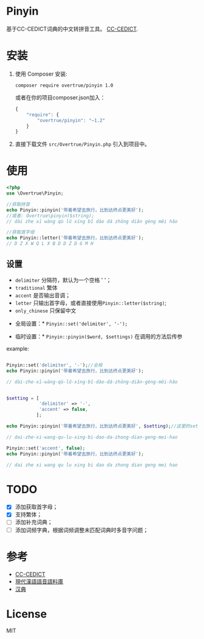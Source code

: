 Pinyin
======

基于CC-CEDICT词典的中文转拼音工具。 [CC-CEDICT](http://cc-cedict.org/wiki/).


# 安装
1. 使用 Composer 安装:
	```
	composer require overtrue/pinyin 1.0
	```
	或者在你的项目composer.json加入：
	```javascript
	{
	    "require": {
	        "overtrue/pinyin": "~1.2"
	    }
	}
	```

2. 直接下载文件 `src/Overtrue/Pinyin.php` 引入到项目中。


# 使用

```php
<?php
use \Overtrue\Pinyin;

//获取拼音
echo Pinyin::pinyin('带着希望去旅行，比到达终点更美好');
//或者: Overtrue\pinyin($string);
// dài zhe xī wàng qù lǔ xíng bǐ dào dá zhōng diǎn gèng měi hǎo

//获取首字母
echo Pinyin::letter('带着希望去旅行，比到达终点更美好');
// D Z X W Q L X B D D Z D G M H

```

## 设置

- `delimiter` 分隔符，默认为一个空格 ' '；
- `traditional` 繁体
- `accent` 是否输出音调；
- `letter` 只输出首字母，或者直接使用`Pinyin::letter($string)`;
- `only_chinese` 只保留中文

* 全局设置：* `Pinyin::set('delimiter', '-');`

* 临时设置：* `Pinyin::pinyin($word, $settings)` 在调用的方法后传参

example:

```php

Pinyin::set('delimiter', '-');//全局
echo Pinyin::pinyin('带着希望去旅行，比到达终点更美好');

// dài-zhe-xī-wàng-qù-lǔ-xíng-bǐ-dào-dá-zhōng-diǎn-gèng-měi-hǎo
```
```php

$setting = [
			'delimiter' => '-',
			'accent' => false,
		   ];

echo Pinyin::pinyin('带着希望去旅行，比到达终点更美好', $setting);//这里的setting只是临时修改，并非全局设置

// dai-zhe-xi-wang-qu-lu-xing-bi-dao-da-zhong-dian-geng-mei-hao
```

```php
Pinyin::set('accent', false);
echo Pinyin::pinyin('带着希望去旅行，比到达终点更美好');

// dai zhe xi wang qu lu xing bi dao da zhong dian geng mei hao
```

# TODO
- [x] 添加获取首字母；
- [x] 支持繁体；
- [ ] 添加补充词典；
- [ ] 添加词频字典，根据词频调整未匹配词典时多音字问题；

# 参考
- [CC-CEDICT](http://cc-cedict.org/wiki/)
- [現代漢語語音語料庫](http://mmc.sinica.edu.tw/intro_c_01.html)
- [汉典](http://www.zdic.net/)

# License

MIT
